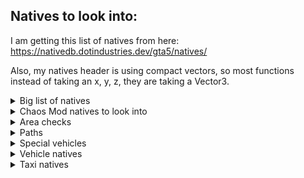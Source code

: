 ## Natives to look into:

I am getting this list of natives from here:
https://nativedb.dotindustries.dev/gta5/natives/

Also, my natives header is using compact vectors, so most functions instead of taking an x, y, z, they are taking a Vector3.

<details>
<summary> Big list of natives </summary>

---
Door locks and rolling up/down windows:

---

https://nativedb.dotindustries.dev/gta5/natives/0x7C65DAC73C35C862?search=SET_VEHICLE_DOOR_OPEN
* SET_VEHICLE_DOOR_OPEN(Vehicle vehicle, int doorId, bool loose, bool openInstantly)

https://nativedb.dotindustries.dev/gta5/natives/0x3B458DDB57038F08?search=SET_VEHICLE_DOOR_AUTO_LOCK
* SET_VEHICLE_DOOR_AUTO_LOCK(Vehicle vehicle, int doorId, bool toggle) - TODO Test this

https://nativedb.dotindustries.dev/gta5/natives/0x85796B0549DDE156?search=ROLL_DOWN_WINDOWS
* ROLL_DOWN_WINDOWS(Vehicle vehicle) - Roll down all the windows of the vehicle.

https://nativedb.dotindustries.dev/gta5/natives/0x7AD9E6CE657D69E3?search=ROLL_DOWN_WINDOW
List of window indexes:
* 0 = Front Left Window
* 1 = Front Right Window
* 2 = Rear Left Window
* 3 = Rear Right Window
* 4 = Front Windscreen
* 5 = Rear Windscreen
* 6 = Mid Left
* 7 = Mid Right
* 8 = Invalid
* ROLL_DOWN_WINDOW(Vehicle vehicle, int windowIndex) - Roll down the selected window of the car

https://nativedb.dotindustries.dev/gta5/natives/0x602E548F46E24D59?search=ROLL_UP_WINDOW
* ROLL_UP_WINDOW(Vehicle vehicle, int windowIndex) - Same window index as above, roll up the selected window of the car

https://nativedb.dotindustries.dev/gta5/natives/0x9E5B5E4D2CCD2259?search=SMASH_VEHICLE_WINDOW
* SMASH_VEHICLE_WINDOW(Vehicle vehicle, int windowIndex) - Smash the selected window

https://nativedb.dotindustries.dev/gta5/natives/0x772282EBEB95E682?search=FIX_VEHICLE_WINDOW
* FIX_VEHICLE_WINDOW(Vehicle vehicle, int windowIndex) - Fix the selected window.

https://nativedb.dotindustries.dev/gta5/natives/0x6D645D59FB5F5AD3?search=POP_OUT_VEHICLE_WINDSCREEN
* POP_OUT_VEHICLE_WINDSCREEN(Vehicle vehicle) - Remove the windshield from the vehicle.


---
Setting/modifying license plates:

---

https://nativedb.dotindustries.dev/gta5/natives/0x9088EB5A43FFB0A1?search=SET_VEHICLE_NUMBER_PLATE_TEXT_INDEX

List of plate Indexes:

* Blue/White - 0
* Yellow/black - 1
* Yellow/Blue - 2
* Blue/White2 - 3
* Blue/White3 - 4
* Yankton - 5
* SET_VEHICLE_NUMBER_PLATE_TEXT_INDEX(Vehicle plateIndex) - Set the vehicle license plate type

https://nativedb.dotindustries.dev/gta5/natives/0xF11BC2DD9A3E7195?search=GET_VEHICLE_NUMBER_PLATE_TEXT_INDEX
* GET_VEHICLE_NUMBER_PLATE_TEXT_INDEX(Vehicle vehicle) - Return the current license plate type of a vehicle

https://nativedb.dotindustries.dev/gta5/natives/0x4C4D6B2644F458CB?search=GET_NUMBER_OF_VEHICLE_NUMBER_PLATES
* GET_NUMBER_OF_VEHICLE_NUMBER_PLATES

https://nativedb.dotindustries.dev/gta5/natives/0x95A88F0B409CDA47?search=SET_VEHICLE_NUMBER_PLATE_TEXT
* SET_VEHICLE_NUMBER_PLATE_TEXT(Vehicle, const char* plateText) - Set the vehicle license plate text, max of 8 characters.


https://nativedb.dotindustries.dev/gta5/natives/0x7CE1CCB9B293020E?search=GET_VEHICLE_NUMBER_PLATE_TEXT
* GET_VEHICLE_NUMBER_PLATE_TEXT(Vehicle vehicle)

---
Vehicle control:

---

https://nativedb.dotindustries.dev/gta5/natives/0xF19D095E42D430CC?search=SET_VEHICLE_OUT_OF_CONTROL
* SET_VEHICLE_OUT_OF_CONTROL(Vehicle vehicle, bool killDriver, bool explodeOnImpact)

https://nativedb.dotindustries.dev/gta5/natives/0x260BE8F09E326A20?search=BRING_VEHICLE_TO_HALT
* BRING_VEHICLE_TO_HALT(Vehicle vehicle, float distance, int duration, bool p3)


---
These look fun to mess around with:

---

https://nativedb.dotindustries.dev/gta5/natives/0x99AD4CCCB128CBC9?search=ADD_VEHICLE_PHONE_EXPLOSIVE_DEVICE
* ADD_VEHICLE_PHONE_EXPLOSIVE_DEVICE(Vehicle vehicle)

https://nativedb.dotindustries.dev/gta5/natives/0xEF49CF0270307CBE?search=DETONATE_VEHICLE_PHONE_EXPLOSIVE_DEVICE
* DETONATE_VEHICLE_PHONE_EXPLOSIVE_DEVICE()

https://nativedb.dotindustries.dev/gta5/natives/0x6ADAABD3068C5235?search=HAS_VEHICLE_PHONE_EXPLOSIVE_DEVICE
* HAS_VEHICLE_PHONE_EXPLOSIVE_DEVICE()

https://nativedb.dotindustries.dev/gta5/natives/0xAA3F739ABDDCF21F?search=CLEAR_VEHICLE_PHONE_EXPLOSIVE_DEVICE
* CLEAR_VEHICLE_PHONE_EXPLOSIVE_DEVICE()
---

Setting/toggling ambient world items:

* SET_RANDOM_TRAINS
* SET_RANDOM_BOATS
* SET_GARBAGE_TRUCKS

---
Checking for models:

---

* IS_THIS_MODEL_A_BOAT
* IS_THIS_MODEL_A_JETSKI
* IS_THIS_MODEL_A_PLANE
* IS_THIS_MODEL_A_HELI
* IS_THIS_MODEL_A_CAR
* IS_THIS_MODEL_A_TRAIN
* IS_THIS_MODEL_A_BIKE
* IS_THIS_MODEL_A_QUADBIKE
* IS_THIS_MODEL_AN_AMPHIBIOUS_CAR
* IS_THIS_MODEL_AN_AMPHIBIOUS_QUADBIKE

---
Helicopter natives:

---

* SET_HELI_BLADES_FULL_SPEED
* SET_HELI_BLADES_SPEED

---
Misc vehicle natives:

---

* SET_VEHICLE_CAN_BE_VISIBLY_DAMAGED
* SET_VEHICLE_HAS_UNBREAKABLE_LIGHTS
* SET_VEHICLE_RESPECTS_LOCKS_WHEN_HAS_DRIVER
* SET_VEHICLE_CAN_EJECT_PASSENGERS_IF_LOCKED
* GET_VEHICLE_DIRT_LEVEL
* SET_VEHICLE_DIRT_LEVEL
* SET_VEHICLE_ENGINE_ON
* SET_VEHICLE_UNDRIVEABLE

* SET_VEHICLE_LIGHTS
* SET_VEHICLE_HEADLIGHT_SHADOWS
* SET_VEHICLE_ALARM
* START_VEHICLE_ALARM
* IS_VEHICLE_ALARM_ACTIVATED
* SET_VEHICLE_INTERIORLIGHT
* SET_VEHICLE_LIGHT_MULTIPLIER


---

Train natives:

---

* CREATE_MISSION_TRAIN
* SWITCH_TRAIN_TRACK
* SET_TRAIN_TRACK_SPAWN_FREQUENCY
* DELETE_ALL_TRAINS
* SET_TRAIN_SPEED
* SET_TRAIN_CRUISE_SPEED
* GET_TRAIN_CARRIAGE
* IS_MISSION_TRAIN
* DELETE_MISSION_TRAIN
* SET_MISSION_TRAIN_AS_NO_LONGER_NEEDED
* SET_MISSION_TRAIN_COORDS
* IS_THIS_MODEL_A_TRAIN

---
Forklift natives:
First check if a vehicle is a forklift to run these:

---

SET_FORKLIFT_FORK_HEIGHT: 
* https://nativedb.dotindustries.dev/gta5/natives/0x37EBBF3117BD6A25?search=SET_FORKLIFT_FORK_HEIGHT
LOWER_FORKLIFT_FORKS: 
* https://nativedb.dotindustries.dev/gta5/natives/0x923A293361DF44E5?search=LOWER_FORKLIFT_FORKS

---

</details>

<details>
<summary> Chaos Mod natives to look into </summary>

* https://nativedb.dotindustries.dev/gta5/natives/0x5CEC1A84620E7D5B?search=SET_DISABLE_BREAKING
* https://nativedb.dotindustries.dev/gta5/natives/0xFD55E49555E017CF?search=SHAKE_GAMEPLAY_CAM
* https://nativedb.dotindustries.dev/gta5/natives/0x799017F9E3B10112?search=DRAW_MARKER_SPHERE

Waypoints:
* https://nativedb.dotindustries.dev/gta5/natives/0xFE43368D2AA4F2FC?search=SET_NEW_WAYPOINT
* https://nativedb.dotindustries.dev/gta5/natives/0x81FA173F170560D1?search=REFRESH_WAYPOINT

</details>

<details>
<summary> Area checks </summary>

IS_ENTITY_IN_AREA(Entity entity, Vector3 vec1_, Vector3 vec2_, BOOL p7, BOOL p8, Any p9)
* https://nativedb.dotindustries.dev/gta5/natives/0x54736AA40E271165

IS_COP_VEHICLE_IN_AREA_3D(float x1, float x2, float y1, float y2, float z1, float z2)
* https://nativedb.dotindustries.dev/gta5/natives/0x7EEF65D5F153E26A

IS_EXPLOSION_IN_AREA(int explosionType, Vector3 vec1_, Vector3 vec2_)
* https://nativedb.dotindustries.dev/gta5/natives/0x2E2EBA0EE7CED0E0

IS_EXPLOSION_ACTIVE_IN_AREA(int explosionType, Vector3 vec1_, Vector3 vec2_)
* https://nativedb.dotindustries.dev/gta5/natives/0x6070104B699B2EF4

IS_COP_PED_IN_AREA_3D(Vector3 vec1_, Vector3 vec2_)
* https://nativedb.dotindustries.dev/gta5/natives/0x16EC4839969F9F5E

IS_PED_SHOOTING_IN_AREA(Ped ped, Vector3 vec1_, Vector3 vec2_, BOOL p7, BOOL p8)
* https://nativedb.dotindustries.dev/gta5/natives/0x7E9DFE24AC1E58EF

IS_ANY_PED_SHOOTING_IN_AREA(Vector3 vec1_, Vector3 vec2_, BOOL p6, BOOL p7)
* https://nativedb.dotindustries.dev/gta5/natives/0xA0D3D71EA1086C55

TELL_GROUP_PEDS_IN_AREA_TO_ATTACK(Ped ped, Any p1, float p2, Hash hash, Any p4, Any p5)
* https://nativedb.dotindustries.dev/gta5/natives/0xAD27D957598E49E9

</details>

<details>
<summary> Paths </summary>
TODO Fill in some of these from pathfind that I find useful on the natives website.

SET_ALLOW_STREAM_PROLOGUE_NODES(BOOL toggle)
* https://nativedb.dotindustries.dev/gta5/natives/0x228E5C6AD4D74BFD

SET_ALLOW_STREAM_HEIST_ISLAND_NODES(BOOL toggle)
Activates Cayo Perico path nodes if passed `1`. GPS navigation will start working, maybe more stuff will change, not sure. It seems if you try to unload (pass `0`) when close to the island, your game might crash.
* https://nativedb.dotindustries.dev/gta5/natives/0xF74B1FFA4A15FBEA



</details>


<details>
<summary> Special vehicles </summary>

DETACH_VEHICLE_FROM_TOW_TRUCK(Vehicle towTruck, Vehicle vehicle)
* https://nativedb.dotindustries.dev/gta5/natives/0xC2DB6B6708350ED8

SET_VEHICLE_BULLDOZER_ARM_POSITION(Vehicle vehicle, float position, BOOL p2)
* https://nativedb.dotindustries.dev/gta5/natives/0xF8EBCCC96ADB9FB7

SET_​VEHICLE_​TOW_​TRUCK_​ARM_​POSITION(Vehicle vehicle, float position)
* https://nativedb.dotindustries.dev/gta5/natives/0xFE54B92A344583CA

ATTACH_​VEHICLE_​TO_​TOW_​TRUCK(Vehicle towTruck, Vehicle vehicle, BOOL rear, float hookOffsetX, float hookOffsetY, float hookOffsetZ)
* https://nativedb.dotindustries.dev/gta5/natives/0x29A16F8D621C4508

</details>





<details>
<summary> Vehicle natives </summary>

IS_​VEHICLE_​IN_​BURNOUT(Vehicle vehicle)
* https://nativedb.dotindustries.dev/gta5/natives/0x1297A88E081430EB

</details>



<details>
<summary> Taxi natives </summary>

SET_TAXI_LIGHTS(Vehicle vehicle, BOOL state)
* https://nativedb.dotindustries.dev/gta5/natives/0x598803E85E8448D9

IS_​TAXI_​LIGHT_​ON(Vehicle vehicle)
* https://nativedb.dotindustries.dev/gta5/natives/0x7504C0F113AB50FC

IS_PED_IN_ANY_TAXI(Ped ped)
* https://nativedb.dotindustries.dev/gta5/natives/0x6E575D6A898AB852

</details>
